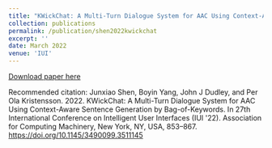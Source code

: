 ```yaml
---
title: "KWickChat: A Multi-Turn Dialogue System for AAC Using Context-Aware Sentence Generation by Bag-of-Keywords"
collection: publications
permalink: /publication/shen2022kwickchat
excerpt: ''
date: March 2022
venue: 'IUI'
---
```



[Download paper here](http://boyiny.github.io/files/shen2022kwickchat.pdf)

Recommended citation: Junxiao Shen, Boyin Yang, John J Dudley, and Per Ola Kristensson. 2022. KWickChat: A Multi-Turn Dialogue System for AAC Using Context-Aware Sentence Generation by Bag-of-Keywords. In 27th International Conference on Intelligent User Interfaces (IUI '22). Association for Computing Machinery, New York, NY, USA, 853–867. https://doi.org/10.1145/3490099.3511145
